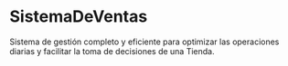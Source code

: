 # SistemaDeVentas
Sistema de gestión completo y eficiente para optimizar las operaciones diarias y facilitar la toma de decisiones de una Tienda.
